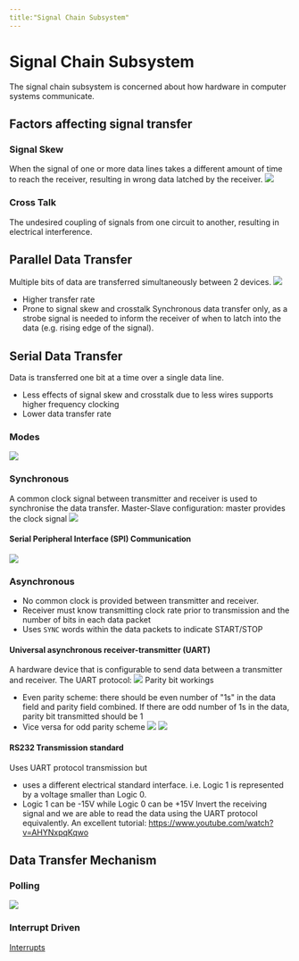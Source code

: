 ```yaml
---
title:"Signal Chain Subsystem"
---
```

# Signal Chain Subsystem
The signal chain subsystem is concerned about how hardware in computer systems communicate.
## Factors affecting signal transfer
### Signal Skew
When the signal of one or more data lines takes a different amount of time to reach the receiver, resulting in wrong data latched by the receiver.
![](https://i.imgur.com/X6ZZI0B.png)
### Cross Talk
The undesired coupling of signals from one circuit to another, resulting in electrical interference.
## Parallel Data Transfer
Multiple bits of data are transferred simultaneously between 2 devices.
![](https://i.imgur.com/iFX7iUd.png)
- Higher transfer rate
- Prone to signal skew and crosstalk
Synchronous data transfer only, as a strobe signal is needed to inform the receiver of when to latch into the data (e.g. rising edge of the signal).
## Serial Data Transfer
Data is transferred one bit at a time over a single data line.
- Less effects of signal skew and crosstalk due to less wires supports higher frequency clocking
- Lower data transfer rate
### Modes
![](https://i.imgur.com/rlUzNiZ.png)
### Synchronous
A common clock signal between transmitter and receiver is used to synchronise the data transfer.
Master-Slave configuration: master provides the clock signal
![](https://i.imgur.com/n0OTRHT.png)
#### Serial Peripheral Interface (SPI) Communication
![](https://i.imgur.com/wdfafjm.png)
### Asynchronous
- No common clock is provided between transmitter and receiver.
- Receiver must know transmitting clock rate prior to transmission and the number of bits in each data packet
- Uses `SYNC` words within the data packets to indicate START/STOP
#### Universal asynchronous receiver-transmitter (UART)
A hardware device that is configurable to send data between a transmitter and receiver.
The UART protocol:
![](https://i.imgur.com/jD59Cnf.png)
Parity bit workings
- Even parity scheme: there should be even number of "1s" in the data field and parity field combined. If there are odd number of 1s in the data, parity bit transmitted should be 1
- Vice versa for odd parity scheme
![](https://i.imgur.com/F8OKzEo.png)
![](https://i.imgur.com/76fcu12.png)
#### RS232 Transmission standard
Uses UART protocol transmission but
- uses a different electrical standard interface. i.e. Logic 1 is represented by a voltage smaller than Logic 0.
- Logic 1 can be -15V while Logic 0 can be +15V
Invert the receiving signal and we are able to read the data using the UART protocol equivalently.
An excellent tutorial:
https://www.youtube.com/watch?v=AHYNxpqKqwo
## Data Transfer Mechanism
### Polling
![](https://i.imgur.com/O1pP4YN.png)
### Interrupt Driven
[Interrupts](Notes/Interrupts.md)
